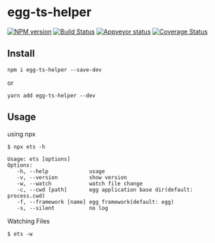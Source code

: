 # egg-ts-helper

[![NPM version][npm-image]][npm-url]
[![Build Status][travis-image]][travis-url]
[![Appveyor status][appveyor-image]][appveyor-url]
[![Coverage Status][coveralls-image]][coveralls-url]

[npm-image]: https://img.shields.io/npm/v/egg-ts-helper.svg?style=flat-square
[npm-url]: https://npmjs.org/package/egg-ts-helper
[travis-url]: https://travis-ci.org/whxaxes/egg-ts-helper
[travis-image]: http://img.shields.io/travis/whxaxes/egg-ts-helper.svg
[appveyor-url]: https://ci.appveyor.com/project/whxaxes/egg-ts-helper/branch/master
[appveyor-image]: https://ci.appveyor.com/api/projects/status/github/whxaxes/egg-ts-helper?branch=master&svg=true
[coveralls-url]: https://coveralls.io/r/whxaxes/egg-ts-helper
[coveralls-image]: https://img.shields.io/coveralls/whxaxes/egg-ts-helper.svg


## Install

```
npm i egg-ts-helper --save-dev
```

or

```
yarn add egg-ts-helper --dev
```

## Usage

using npx

```
$ npx ets -h

Usage: ets [options]
Options:
   -h, --help             usage
   -v, --version          show version
   -w, --watch            watch file change
   -c, --cwd [path]       egg application base dir(default: process.cwd)
   -f, --framework [name] egg framework(default: egg)
   -s, --silent           no log
```

Watching Files

```
$ ets -w
```


